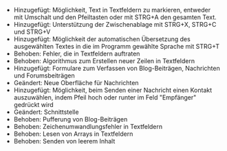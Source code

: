 - Hinzugefügt: Möglichkeit, Text in Textfeldern zu markieren, entweder mit Umschalt und den Pfeiltasten oder mit STRG+A den gesamten Text.
- Hinzugefügt: Unterstützung der Zwischenablage mit STRG+X, STRG+C und STRG+V
- Hinzugefügt: Möglichkeit der automatischen Übersetzung des ausgewählten Textes in die im Programm gewählte Sprache mit STRG+T
- Behoben: Fehler, die in Textfeldern auftraten
- Behoben: Algorithmus zum Erstellen neuer Zeilen in Textfeldern
- Hinzugefügt: Formulare zum Verfassen von Blog-Beiträgen, Nachrichten und Forumsbeiträgen
- Geändert: Neue Oberfläche für Nachrichten
- Hinzugefügt: Möglichkeit, beim Senden einer Nachricht einen Kontakt auszuwählen, indem Pfeil hoch oder runter im Feld "Empfänger" gedrückt wird
- Geändert: Schnittstelle
- Behoben: Pufferung von Blog-Beiträgen
- Behoben: Zeichenumwandlungsfehler in Textfeldern
- Behoben: Lesen von Arrays in Textfeldern
- Behoben: Senden von leerem Inhalt